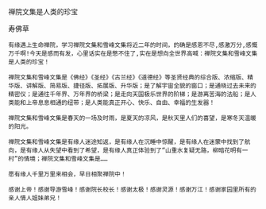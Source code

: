 禅院文集是人类的珍宝

寿佛草


    有缘遇上生命禅院，学习禅院文集和雪峰文集将近二年的时间，的确是感恩不尽,感激万分,感慨万千啊!今天是感而有发，心里话实在是憋不住了,实在是想向全世界高喊：禅院文集和雪峰文集是人类的珍宝！

    禅院文集和雪峰文集是《佛经》《圣经》《古兰经》《道德经》等圣贤经典的综合版、浓缩版、精华版、讲解版、简易版、捷径版、拓展版、升华版；是了解宇宙全貌的窗口；是通晓过去未来的精密仪；是通往千年界、万年界的桥梁；是走向天国极乐世界的阶梯；是游离苦海的法船；是人类能和上帝息息相通的纽带；是人类能真正开心、快乐、自由、幸福的生发器！

    禅院文集和雪峰文集是春天的一场及时雨，是夏天的凉风，是秋天里人们的喜望，是寒冬天温暖的阳光。

    禅院文集和雪峰文集是有缘人迷途知返，是有缘人在沉睡中惊醒，是有缘人在迷蒙中找到了航向，是有缘人从失望中看到了希望，是有缘人真正体验到了“山重水复疑无路，柳暗花明有一村”的情境；禅院文集和雪峰文集是……

    愿有缘人千里万里来相会，早日相聚禅院中！

    感谢上帝！感谢导游雪峰！感谢院长校长！感谢太极！感谢灵源！感谢万江！感谢家园里所有的亲人情人姐妹弟兄！



